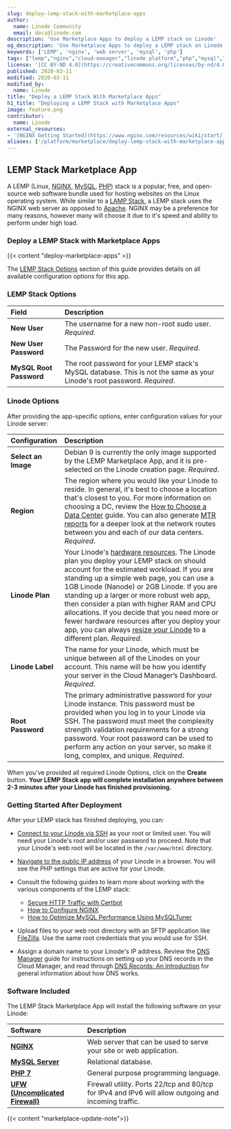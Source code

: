 ```yaml
---
slug: deploy-lemp-stack-with-marketplace-apps
author:
  name: Linode Community
  email: docs@linode.com
description: 'Use Marketplace Apps to deploy a LEMP stack on Linode'
og_description: 'Use Marketplace Apps to deploy a LEMP stack on Linode'
keywords: ['LEMP', 'nginx', 'web server', 'mysql', 'php']
tags: ["lemp","nginx","cloud-manager","linode platform","php","mysql","marketplace"]
license: '[CC BY-ND 4.0](https://creativecommons.org/licenses/by-nd/4.0)'
published: 2020-03-11
modified: 2020-03-11
modified_by:
  name: Linode
title: "Deploy a LEMP Stack With Marketplace Apps"
h1_title: "Deploying a LEMP Stack with Marketplace Apps"
image: feature.png
contributor:
  name: Linode
external_resources:
- '[NGINX Getting Started](https://www.nginx.com/resources/wiki/start/)'
aliases: ['/platform/marketplace/deploy-lemp-stack-with-marketplace-apps/', 'deploy-lemp-stack-with-one-click-apps', '/platform/marketplace/deploy-lemp-stack-with-one-click-apps/' ]
---
```


## LEMP Stack Marketplace App

A LEMP (Linux, [NGINX](https://www.nginx.com/), [MySQL](https://www.mysql.com/), [PHP](https://www.php.net/)) stack is a popular, free, and open-source web software bundle used for hosting websites on the Linux operating system. While similar to a [LAMP Stack](/docs/guides/deploy-lamp-stack-with-marketplace-apps/), a LEMP stack uses the NGINX web server as opposed to [Apache](https://httpd.apache.org/). NGINX may be a preference for many reasons, however many will choose it due to it's speed and ability to perform under high load.

### Deploy a LEMP Stack with Marketplace Apps

{{< content "deploy-marketplace-apps" >}}

The [LEMP Stack Options](#lemp-stack-options) section of this guide provides details on all available configuration options for this app.

### LEMP Stack Options

| **Field** | **Description** |
|:--------------|:------------|
| **New User** | The username for a new non-root sudo user. *Required*.|
| **New User Password** | The Password for the new user. *Required*.|
| **MySQL Root Password** | The root password for your LEMP stack's MySQL database. This is not the same as your Linode's root password. *Required*. |

### Linode Options

After providing the app-specific options, enter configuration values for your Linode server:

| **Configuration** | **Description** |
|:--------------|:------------|
| **Select an Image** | Debian 9 is currently the only image supported by the LEMP Marketplace App, and it is pre-selected on the Linode creation page. *Required*. |
| **Region** | The region where you would like your Linode to reside. In general, it's best to choose a location that's closest to you. For more information on choosing a DC, review the [How to Choose a Data Center](/docs/guides/how-to-choose-a-data-center) guide. You can also generate [MTR reports](/docs/guides/diagnosing-network-issues-with-mtr/) for a deeper look at the network routes between you and each of our data centers. *Required*. |
| **Linode Plan** | Your Linode's [hardware resources](/docs/guides/how-to-choose-a-linode-plan/#hardware-resource-definitions). The Linode plan you deploy your LEMP stack on should account for the estimated workload. If you are standing up a simple web page, you can use a 1GB Linode (Nanode) or 2GB Linode. If you are standing up a larger or more robust web app, then consider a plan with higher RAM and CPU allocations. If you decide that you need more or fewer hardware resources after you deploy your app, you can always [resize your Linode](/docs/guides/resizing-a-linode/) to a different plan. *Required*. |
| **Linode Label** | The name for your Linode, which must be unique between all of the Linodes on your account. This name will be how you identify your server in the Cloud Manager’s Dashboard. *Required*. |
| **Root Password** | The primary administrative password for your Linode instance. This password must be provided when you log in to your Linode via SSH. The password must meet the complexity strength validation requirements for a strong password. Your root password can be used to perform any action on your server, so make it long, complex, and unique. *Required*. |

When you've provided all required Linode Options, click on the **Create** button. **Your LEMP Stack app will complete installation anywhere between 2-3 minutes after your Linode has finished provisioning.**

### Getting Started After Deployment

After your LEMP stack has finished deploying, you can:

- [Connect to your Linode via SSH](/docs/guides/getting-started/#connect-to-your-linode-via-ssh) as your root or limited user. You will need your Linode's root and/or user password to proceed. Note that your Linode's web root will be located in the `/var/www/html` directory.

- [Navigate to the public IP address](/docs/guides/getting-started/#find-your-linode-s-ip-address) of your Linode in a browser. You will see the PHP settings that are active for your Linode.

- Consult the following guides to learn more about working with the various components of the LEMP stack:

    - [Secure HTTP Traffic with Certbot](/docs/guides/secure-http-traffic-certbot/)
    - [How to Configure NGINX](/docs/guides/how-to-configure-nginx/)
    - [How to Optimize MySQL Performance Using MySQLTuner](/docs/guides/how-to-optimize-mysql-performance-using-mysqltuner/)

-   Upload files to your web root directory with an SFTP application like [FileZilla](/docs/guides/filezilla/). Use the same root credentials that you would use for SSH.

-   Assign a domain name to your Linode's IP address. Review the [DNS Manager](/docs/guides/dns-manager/) guide for instructions on setting up your DNS records in the Cloud Manager, and read through [DNS Records: An Introduction](/docs/guides/dns-records-an-introduction/) for general information about how DNS works.

### Software Included

The LEMP Stack Marketplace App will install the following software on your Linode:

| **Software** | **Description** |
|:--------------|:------------|
| [**NGINX**](https://www.nginx.com/) | Web server that can be used to serve your site or web application.|
| [**MySQL Server**](https://www.mysql.com) | Relational database. |
| [**PHP 7**](https://www.php.net) | General purpose programming language. |
| [**UFW (Uncomplicated Firewall)**](https://en.wikipedia.org/wiki/Uncomplicated_Firewall) | Firewall utility. Ports 22/tcp and 80/tcp for IPv4 and IPv6 will allow outgoing and incoming traffic. |

{{< content "marketplace-update-note">}}
